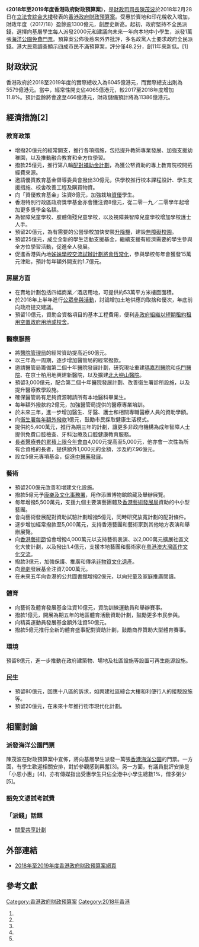 《**2018年至2019年度香港政府財政預算案**》，是[財政司司長](https://zh.wikipedia.org/wiki/財政司司長 "wikilink")[陳茂波](../Page/陳茂波.md "wikilink")於2018年2月28日在[立法會綜合大樓](../Page/立法會綜合大樓.md "wikilink")發表的[香港政府財政預算案](../Page/香港政府財政預算案.md "wikilink")。受惠於賣地和印花稅收入增加，財政年度（2017/18）盈餘逾1300億元，創歷史新高。起初，政府堅持不全民派錢，選擇向基層學生每人派發2000元和建議向未來一年向本地中小學生，派發1萬張[海洋公園免費門票](../Page/香港海洋公園.md "wikilink")。預算案公佈後惹來外界批評，多名政黨人士要求政府全民派錢。港大民意調查顯示四成市民不滿預算案，評分僅48.2分，創11年來新低。\[1\]

## 財政狀況

香港政府於2018至2019年度的實際總收入為6045億港元，而實際總支出則為5579億港元。當中，經常性開支佔4065億港元，較2017至2018年度增加11.8%。預計盈餘將會達至466億港元，財政儲備預計將為11386億港元。

## 經濟措施\[2\]

### 教育政策

  - 增撥20億元的經常開支，推行各項措施，包括提升教師專業發展、加強支援幼稚園，以及推動融合教育和全方位學習。
  - 撥款25億元，推行第八輪[配對補助金計劃](../Page/配對補助金計劃.md "wikilink")，為獲公帑資助的專上教育院校開拓經費來源。
  - 邀請優質教育基金督導委員會撥出30億元，供學校推行校本課程設計、學生支援措施、校舍改善工程及購買物資。
  - 向「資優教育基金」注資8億元，加強栽培[資優](../Page/資優.md "wikilink")學生。
  - 香港特別行政區政府獎學基金亦會獲注資8億元，從二零一九／二零學年起增加更多獎學金名額。
  - 為智障兒童學校、肢體傷殘兒童學校，以及視障兼智障兒童學校增加學校護士人手。
  - 預留20億元，為有需要的公營學校加快安裝[升降機](../Page/升降机.md "wikilink")，建設[無障礙校園](../Page/無障礙環境.md "wikilink")。
  - 預留25億元，成立全新的學生活動支援基金，繼續支援有經濟需要的學生參與全方位學習活動，促進全人發展。
  - 促進香港與內地[姊妹學校交流試辦計劃將會恆常化](https://zh.wikipedia.org/wiki/姊妹學校 "wikilink")，參與學校每年會獲發15萬元津貼，預計每年額外開支約1.7億元。

### 房屋方面

  - 在賣地計劃包括四幅商業／酒店用地，可提供約53萬平方米樓面面積。
  - 於2018年上半年進行[公眾參與活動](../Page/土地供應諮詢.md "wikilink")，討論增加土地供應的取捨和優次，年底前向政府提交建議。
  - 預留10億元，資助合資格項目的基本工程費用，便利[非政府組織以短期租約租用空置政府用地或校舍](../Page/非政府组织.md "wikilink")。

### 醫療服務

  - 將[醫院管理局](../Page/醫院管理局.md "wikilink")的經常資助提高近60億元。
  - 以三年為一周期，逐步增加醫管局的經常撥款。
  - 邀請醫管局籌備第二個十年醫院發展計劃，研究現址重建[瑪嘉烈醫院](../Page/瑪嘉烈醫院.md "wikilink")和[屯門醫院](../Page/屯門醫院.md "wikilink")、在京士柏用地興建新醫院，以及擴建[北大嶼山醫院](../Page/北大嶼山醫院.md "wikilink")。
  - 預留3,000億元，配合第二個十年醫院發展計劃、改善衞生署診所設施，以及提升醫療教學設施。
  - 確保醫管局有足夠資源聘請所有本地醫科畢業生。
  - 每年額外撥款約2億元，加強醫管局提供的醫療專業培訓。
  - 於未來三年，進一步增加醫生、牙醫、護士和相關專職醫療人員的資助學額。
  - 向[衞生署每年額外撥款](../Page/衞生署_\(香港\).md "wikilink")1億元，鼓勵市民採取健康生活模式。
  - 提供約5,400萬元，推行為期三年的計劃，讓更多非政府機構為成年智障人士提供免費口腔檢查、牙科治療及口腔健康教育服務。
  - [長者醫療券的累積上限今年會由](../Page/醫療券.md "wikilink")4,000元提高至5,000元，他亦會一次性為所有合資格的長者，提供額外1,000元的金額，涉及約7.96億元。
  - 設立5億元專項基金，促進[中醫藥發展](../Page/中药.md "wikilink")。

### 藝術

  - 預留200億元改善和增建文化設施。
  - 撥款5億元予[康樂及文化事務署](../Page/康樂及文化事務署.md "wikilink")，用作添置博物館館藏及舉辦展覽。
  - 每年增撥5,500萬元，支援九個主要演藝團體及[香港藝術發展局](../Page/香港藝術發展局.md "wikilink")資助的中小型藝團。
  - 會向藝術發展配對資助試驗計劃增撥5億元，同時研究放寬計劃的配對條件。
  - 逐步增加經常撥款至5,000萬元，支持香港藝團和藝術家到其他地方表演和舉辦展覽。
  - 向[香港藝術節](../Page/香港藝術節.md "wikilink")協會增撥4,000萬元以支持藝術表演、以2,000萬元擴展社區文化大使計劃，以及撥出1.4億元，支援本地藝團和藝術家在[粵港澳大灣區作文化交流](https://zh.wikipedia.org/wiki/粵港澳大灣區 "wikilink")。
  - 撥款3億元，加強保護、推廣和傳承[非物質文化遺產](../Page/非物质文化遗产.md "wikilink")。
  - 向[粵劇](../Page/粵劇.md "wikilink")發展基金注資7,000萬元。
  - 在未來五年向香港的公共圖書館增撥2億元，以向兒童及家庭推廣閱讀。

### 體育

  - 向藝術及體育發展基金注資10億元，資助訓練運動員和舉辦賽事。
  - 撥款1億元，開展為期五年的地區體育活動資助計劃，鼓勵更多市民參與。
  - 向精英運動員發展基金額外注資50億元。
  - 撥款5億元推行全新的體育盛事配對資助計劃，鼓勵商界贊助大型體育賽事。

### 環境

預留8億元，進一步推動在政府建築物、場地及社區設施等設置可再生能源設施。

### 民生

  - 預留80億元，回應十八區的訴求，如興建社區綜合大樓和利便行人的接駁設施等。
  - 預留20億元，在未來十年推行街市現代化計劃。

## 相關討論

### 派發海洋公園門票

陳茂波在財政預算案中宣佈，將向基層學生派發一萬張[香港海洋公園](../Page/香港海洋公園.md "wikilink")的門票。一方面，有學生歡迎相關安排，對於參觀感到興奮\[3\]。另一方面，有議員批評安排是「小恩小惠」\[4\]，亦有傳媒指出受惠學生只佔全港中小學生總數1%，僧多粥少\[5\]。

### 豁免文憑試考試費

### 「派錢」話題

  - [關愛共享計劃](https://zh.wikipedia.org/wiki/關愛共享計劃 "wikilink")

## 外部連結

  - [2018年至2019年度香港政府財政預算案網頁](https://www.budget.gov.hk/2018/chi/)

## 參考文獻

<references />

[Category:香港政府財政預算案](https://zh.wikipedia.org/wiki/Category:香港政府財政預算案 "wikilink") [Category:2018年香港](https://zh.wikipedia.org/wiki/Category:2018年香港 "wikilink")

1.
2.
3.
4.
5.